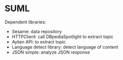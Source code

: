 # SUML
Dependent libraries:
* Sesame: data repository
* HTTPClient: call DBpediaSpotlight to extract topic
* Aylien API: to extract topic
* Language detect library: detect language of content
* JSON simple: analyze JSON response
